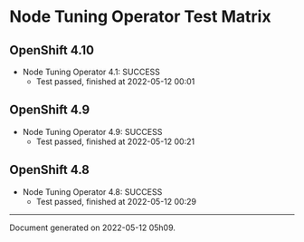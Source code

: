 
Node Tuning Operator Test Matrix
================================

OpenShift 4.10
--------------



* Node Tuning Operator 4.1: SUCCESS
  - Test passed, finished at 2022-05-12 00:01






OpenShift 4.9
-------------



* Node Tuning Operator 4.9: SUCCESS
  - Test passed, finished at 2022-05-12 00:21






OpenShift 4.8
-------------



* Node Tuning Operator 4.8: SUCCESS
  - Test passed, finished at 2022-05-12 00:29






---
Document generated on 2022-05-12 05h09.
